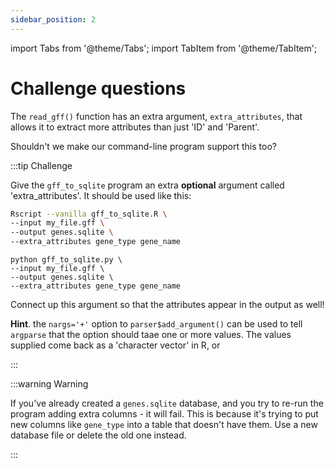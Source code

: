 ```yaml
---
sidebar_position: 2
---
```


import Tabs from '@theme/Tabs';
import TabItem from '@theme/TabItem';

# Challenge questions

The `read_gff()` function has an extra argument, `extra_attributes`, that allows it to extract more attributes than just 'ID' and 'Parent'.

Shouldn't we make our command-line program support this too?

:::tip Challenge

Give the `gff_to_sqlite` program an extra **optional** argument called 'extra_attributes'.  It should be used like this:

<Tabs groupId="language">
<TabItem value="R" label="In R">

```sh
Rscript --vanilla gff_to_sqlite.R \
--input my_file.gff \
--output genes.sqlite \
--extra_attributes gene_type gene_name
```

</TabItem>
<TabItem value="python" label="In python">

```
python gff_to_sqlite.py \
--input my_file.gff \
--output genes.sqlite \
--extra_attributes gene_type gene_name
```

</TabItem>
</Tabs>

Connect up this argument so that the attributes appear in the output as well!

**Hint**. the `nargs='+'` option to `parser$add_argument()` can be used to tell `argparse` that the option should taae one or more values.  The values supplied come back as a 'character vector' in R, or 

:::

:::warning Warning

If you've already created a `genes.sqlite` database, and you try to re-run the program adding extra columns - it will fail.
This is because it's trying to put new columns like `gene_type` into a table that doesn't have them.
Use a new database file or delete the old one instead.

:::
